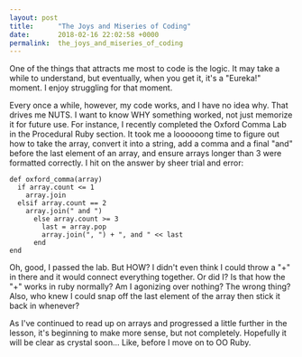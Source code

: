 ```yaml
---
layout: post
title:      "The Joys and Miseries of Coding"
date:       2018-02-16 22:02:58 +0000
permalink:  the_joys_and_miseries_of_coding
---
```



One of the things that attracts me most to code is the logic. It may take a while to understand, but eventually, when you get it, it's a "Eureka!" moment. I enjoy struggling for that moment.

Every once a while, however, my code works, and I have no idea why. That drives me NUTS. I want to know WHY something worked, not just memorize it for future use. For instance, I recently completed the Oxford Comma Lab in the Procedural Ruby section. It took me a loooooong time to figure out how to take the array, convert it into a string, add a comma and a final "and" before the last element of an array, and ensure arrays longer than 3 were formatted correctly. I hit on the answer by sheer trial and error:

```
def oxford_comma(array)
  if array.count <= 1
    array.join
  elsif array.count == 2
    array.join(" and ")
      else array.count >= 3
        last = array.pop
        array.join(", ") + ", and " << last
      end
end
```

Oh, good, I passed the lab. But HOW? I didn't even think I could throw a "+" in there and it would connect everything together. Or did I? Is that how the "+" works in ruby normally? Am I agonizing over nothing? The wrong thing? Also, who knew I could snap off the last element of the array then stick it back in whenever? 

As I've continued to read up on arrays and progressed a little further in the lesson, it's beginning to make more sense, but not completely. Hopefully it will be clear as crystal soon... Like, before I move on to OO Ruby. 

